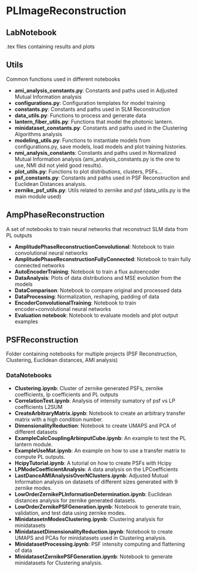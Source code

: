 # PLImageReconstruction

## LabNotebook
.tex files containing results and plots

## Utils
Common functions used in different notebooks
- **ami_analysis_constants.py**: Constants and paths used in Adjusted Mutual Information analysis
- **configurations.py**: Configuration templates for model training
- **constants.py**: Constants and paths used in SLM Reconstruction
- **data_utils.py**: Functions to process and generate data
- **lantern_fiber_utils.py**: Functions that model the photonic lantern.
- **minidataset_constants.py**: Constants and paths used in the Clustering Algorithms analysis
- **modeling_utils.py**: Functions to instantiate models from configurations.py, save models, load models and plot training histories.
- **nmi_analysis_constants**: Constants and paths used in Normalized Mutual Information analysis (ami_analysis_constants.py is the one to use, NMI did not yield good results).
- **plot_utils.py**: Functions to plot distributions, clusters, PSFs...
- **psf_constants.py**: Constants and paths used in PSF Reconstruction and Euclidean Distances analysis.
- **zernike_psf_utils.py**: Utils related to zernike and psf (data_utils.py is the main module used)

## AmpPhaseReconstruction
A set of notebooks to train neural networks that reconstruct SLM data from PL outputs
- **AmplitudePhaseReconstructionConvolutional**: Notebook to train convolutional neural networks
- **AmplitudePhaseReconstructionFullyConnected**: Notebook to train fully connected networks
- **AutoEncoderTraining**: Notebook to train a flux autoencoder
- **DataAnalysis**: Plots of data distributions and MSE evolution from the models
- **DataComparison**: Notebook to compare original and processed data
- **DataProcessing**: Normalization, reshaping, padding of data
- **EncoderConvolutionalTraining**: Notebook to train encoder+convolutional neural networks
- **Evaluation notebook**: Notebook to  evaluate models and plot output examples

## PSFReconstruction
Folder containing notebooks for multiple projects (PSF Reconstruction, Clustering, Euclidean distances, AMI analysis)

### DataNotebooks
- **Clustering.ipynb**: Cluster of zernike generated PSFs, zernike coefficients, lp coefficients and PL outputs
- **CorrelationTest.ipynb**: Analysis of intensity sumatory of psf vs LP coefficients L2SUM
- **CreateArbitraryMatrix.ipynb**: Notebook to create an arbitrary transfer matrix with a high condition number.
- **DimensionalityReduction**: Notebook to create UMAPS and PCA of different datasets
- **ExampleCalcCouplingArbinputCube.ipynb**: An example to test the PL lantern module.
- **ExampleUseMat.ipynb**: An example on how to use a transfer matrix to compute PL outputs.
- **HcipyTutorial.ipynb**: A tutorial on how to create PSFs with Hcipy
- **LPModeCoefficientAnalysis**: A data analysis on the LPCoefficients
- **LastDanceAMIAnalysisOverNClusters.ipynb**: Adjusted Mutual Information analysis on datasets of different sizes generated with 9 zernike modes.
- **LowOrderZernikePLInformationDetermination.ipynb**: Euclidean distances analysis for zernike generated datasets.
- **LowOrderZernikePSFGeneration.ipynb**: Notebook to generate train, validation, and test data using zernike modes.
- **MinidatasetnModesClustering.ipynb**: Clustering analysis for minidatasets
- **MinidatasetDimensionalityReduction.ipynb**: Notebook to create UMAPS and PCAs for minidatasets used in Clustering analysis.
- **MinidatasetProcessing.ipynb**: PSF intensity computing and flattening of data
- **MinidatasetZernikePSFGeneration.ipynb**: Notebook to generate minidatasets for Clustering analysis.
